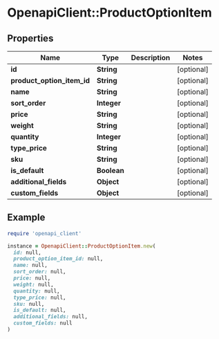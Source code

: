 # OpenapiClient::ProductOptionItem

## Properties

| Name | Type | Description | Notes |
| ---- | ---- | ----------- | ----- |
| **id** | **String** |  | [optional] |
| **product_option_item_id** | **String** |  | [optional] |
| **name** | **String** |  | [optional] |
| **sort_order** | **Integer** |  | [optional] |
| **price** | **String** |  | [optional] |
| **weight** | **String** |  | [optional] |
| **quantity** | **Integer** |  | [optional] |
| **type_price** | **String** |  | [optional] |
| **sku** | **String** |  | [optional] |
| **is_default** | **Boolean** |  | [optional] |
| **additional_fields** | **Object** |  | [optional] |
| **custom_fields** | **Object** |  | [optional] |

## Example

```ruby
require 'openapi_client'

instance = OpenapiClient::ProductOptionItem.new(
  id: null,
  product_option_item_id: null,
  name: null,
  sort_order: null,
  price: null,
  weight: null,
  quantity: null,
  type_price: null,
  sku: null,
  is_default: null,
  additional_fields: null,
  custom_fields: null
)
```

